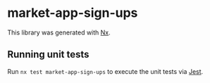 # market-app-sign-ups

This library was generated with [Nx](https://nx.dev).

## Running unit tests

Run `nx test market-app-sign-ups` to execute the unit tests via [Jest](https://jestjs.io).
